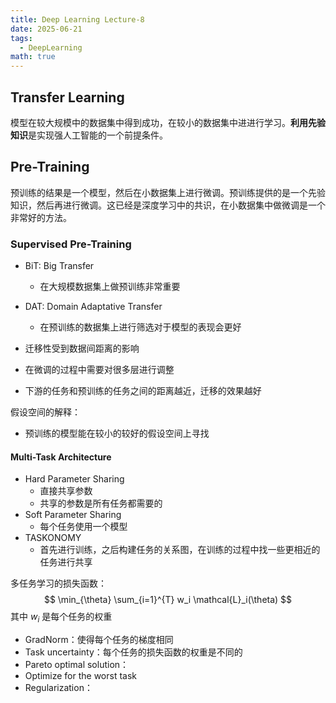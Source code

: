 ```yaml
---
title: Deep Learning Lecture-8
date: 2025-06-21
tags:
  - DeepLearning
math: true
---
```


## Transfer Learning

模型在较大规模中的数据集中得到成功，在较小的数据集中进进行学习。**利用先验知识**是实现强人工智能的一个前提条件。

## Pre-Training

预训练的结果是一个模型，然后在小数据集上进行微调。预训练提供的是一个先验知识，然后再进行微调。这已经是深度学习中的共识，在小数据集中做微调是一个非常好的方法。

### Supervised Pre-Training

- BiT: Big Transfer
	- 在大规模数据集上做预训练非常重要
- DAT: Domain Adaptative Transfer
	- 在预训练的数据集上进行筛选对于模型的表现会更好

- 迁移性受到数据间距离的影响
- 在微调的过程中需要对很多层进行调整
- 下游的任务和预训练的任务之间的距离越近，迁移的效果越好

假设空间的解释：
- 预训练的模型能在较小的较好的假设空间上寻找

#### Multi-Task Architecture

- Hard Parameter Sharing
	- 直接共享参数
	- 共享的参数是所有任务都需要的
- Soft Parameter Sharing
	- 每个任务使用一个模型
- TASKONOMY
	- 首先进行训练，之后构建任务的关系图，在训练的过程中找一些更相近的任务进行共享

多任务学习的损失函数：
$$
\min_{\theta} \sum_{i=1}^{T} w_i \mathcal{L}_i(\theta)
$$
其中 $w_i$ 是每个任务的权重
- GradNorm：使得每个任务的梯度相同
- Task uncertainty：每个任务的损失函数的权重是不同的
- Pareto optimal solution：
- Optimize for the worst task
- Regularization：